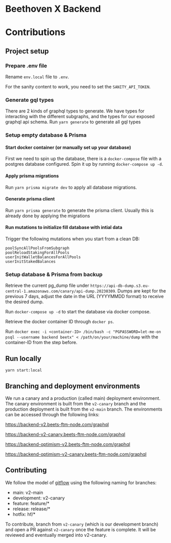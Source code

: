 # Beethoven X Backend

# Contributions

## Project setup

### Prepare .env file

Rename `env.local` file to `.env`.

For the sanity content to work, you need to set
the `SANITY_API_TOKEN`.

### Generate gql types

There are 2 kinds of graphql types to generate. We have types for interacting with the different subgraphs, and the types
for our exposed graphql api schema.
Run `yarn generate` to generate all gql types

### Setup empty database & Prisma

#### Start docker container (or manually set up your database)

First we need to spin up the database, there is a `docker-compose` file with a postgres
database configured. Spin it up by running `docker-compose up -d`.

#### Apply prisma migrations

Run `yarn prisma migrate dev` to apply all database migrations.

#### Generate prisma client

Run `yarn prisma generate` to generate the prisma client. Usually this is already
done by applying the migrations

#### Run mutations to initialize fill database with intial data

Trigger the following mutations when you start from a clean DB:

```
poolSyncAllPoolsFromSubgraph
poolReloadStakingForAllPools
userInitWalletBalancesForAllPools
userInitStakedBalances
```

### Setup database & Prisma from backup

Retrieve the current pg_dump file under `https://api-db-dump.s3.eu-central-1.amazonaws.com/canary/api-dump.20230309`.
Dumps are kept for the previous 7 days, adjust the date in the URL (YYYYMMDD format) to receive the desired dump.

Run `docker-compose up -d` to start the database via docker compose.

Retrieve the docker container ID through `docker ps`.

Run `docker exec -i <container-ID> /bin/bash -c "PGPASSWORD=let-me-on psql --username backend beetx" < /path/on/your/machine/dump`
with the container-ID from the step before.

## Run locally

`yarn start:local`

## Branching and deployment environments

We run a canary and a production (called main) deployment environment.
The canary environment is built from the `v2-canary` branch and the production deployment
is built from the `v2-main` branch. The environments can be accessed through the following links:

https://backend-v2.beets-ftm-node.com/graphql

https://backend-v2-canary.beets-ftm-node.com/graphql

https://backend-optimism-v2.beets-ftm-node.com/graphql

https://backend-optimism-v2-canary.beets-ftm-node.com/graphql

## Contributing

We follow the model of [gitflow](https://www.atlassian.com/git/tutorials/comparing-workflows/gitflow-workflow) using the following naming for branches:

-   main: v2-main
-   development: v2-canary
-   feature: feature/\*
-   release: release/\*
-   hotfix: hf/\*

To contribute, branch from `v2-canary` (which is our development branch) and open a PR against `v2-canary` once the feature is complete. It will be reviewed and eventually merged into v2-canary.
